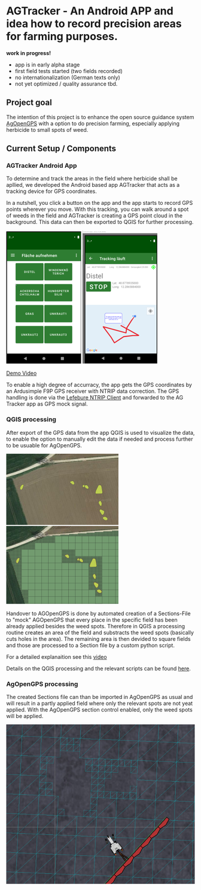 # AGTracker - An Android APP and idea how to record precision areas for farming purposes.

**work in progress!**

* app is in early alpha stage
* first field tests started (two fields recorded)
* no internationalization (German texts only)
* not yet optimized / quality assurance tbd.

## Project goal

The intention of this project is to enhance the open source guidance system [AgOpenGPS](https://github.com/farmerbriantee/AgOpenGPS) with a option to do precision farming, especially applying herbicide to small spots of weed.

## Current Setup / Components

### AGTracker Android App

To determine and track the areas in the field where herbicide shall be apllied, we developed the Android based app AGTracker that acts as a tracking device for GPS coordinates.

In a nutshell, you click a button on the app and the app starts to record GPS points wherever you move. With this tracking, you can walk around a spot of weeds in the field and AGTracker is creating a GPS point cloud in the background. This data can then be exported to QGIS for further processing.

![Start recording](/docs/images/Screenshot_area_tracking_start1.png)
![Start recording](/docs/images/screenshot_area_tracking_1.png)

[Demo Video](https://youtu.be/wDYr2NimR5c)

To enable a high degree of accurracy, the app gets the GPS coordinates by an Ardusimple F9P GPS receiver with NTRIP data correction. The GPS handling is done via the [Lefebure NTRIP Client](https://play.google.com/store/apps/details?id=com.lefebure.ntripclient&hl=de&gl=US) and forwarded to the AG Tracker app as GPS mock signal.

### QGIS processing

After export of the GPS data from the app QGIS is used to visualize the data, to enable the option to manually edit the data if needed and process further to be usuable for AgOpenGPS.

![Weed spots](/docs/images/screenshot_qgis_unkraut.png)
![Weed spots processed](/docs/images/screenshot_qgs_processed.png)

Handover to AGOpenGPS is done by automated creation of a Sections-File to "mock" AGOpenGPS that every place in the specific field has been already applied besides the weed spots. Therefore in QGIS a processing routine creates an area of the field and substracts the weed spots (basically cuts holes in the area). The remaining area is then devided to square fields and those are processed to a Section file by a custom python script.

For a detailed explanaition see this [video](https://vimeo.com/645569057)

Details on the QGIS processing and the relevant scripts can be found [here](https://github.com/joschindlbeck/aog_qgis).

### AgOpenGPS processing

The created Sections file can than be imported in AgOpenGPS as usual and will result in a partly applied field where only the relevant spots are not yeat applied. With the AgOpenGPS section control enabled, only the weed spots will be applied.

![AgO](/docs/images/screenshot_ago.jpeg)
